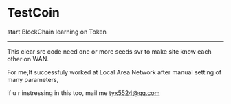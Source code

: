 # TestCoin
start  BlockChain learning on Token

--------------------------------------------------------------------------



This clear src code need one or more seeds svr to make site know each other on WAN.

For me,It successfuly worked at Local Area Network after manual setting of many parameters,

if u r instressing in this too, mail me <tyx5524@qq.com>


